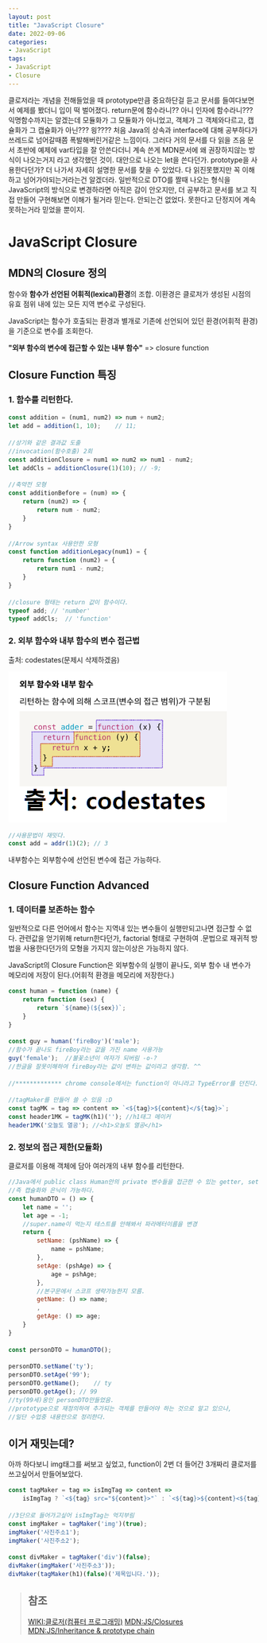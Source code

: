 ```yaml
---
layout: post
title: "JavaScript Closure"
date: 2022-09-06
categories:
- JavaScript
tags:
- JavaScript
- Closure
---
```


클로저라는 개념을 전해들었을 때 prototype만큼 중요하단걸 듣고 문서를 들여다보면서 예제를 봤더니 입이 떡 벌어졌다. return문에 함수라니?? 아니 인자에 함수라니??? 익명함수까지는 알겠는데 모듈화가 그 모듈화가 아니었고, 객체가 그 객체와다르고, 캡슐화가 그 캡슐화가 아닌??? 읭???? 처음 Java의 상속과 interface에 대해 공부하다가 쓰레드로 넘어갈때쯤 폭발해버린거같은 느낌이다. 그러다 거의 문서를 다 읽을 즈음 문서 초반에 예제에 var타입을 잘 안쓴다더니 계속 쓴게 MDN문서에 왜 권장하지않는 방식이 나오는거지 라고 생각했던 것이. 대안으로 나오는 let을 쓴다던가. prototype을 사용한다던가? 더 나가서 자세히 설명한 문서를 찾을 수 있었다. 다 읽진못했지만 꼭 이해하고 넘어가야되는거라는건 알겠더라. 일반적으로 DTO를 짤때 나오는 형식을 JavaScript의 방식으로 변경하라면 아직은 감이 안오지만, 더 공부하고 문서를 보고 직접 만들어 구현해보면 이해가 될거라 믿는다. 안되는건 없었다. 못한다고 단정지어 계속 못하는거라 믿었을 뿐이지.

# JavaScript Closure

## MDN의 Closure 정의

함수와 **함수가 선언된 어휘적(lexical)환경**의 조합. 이환경은 클로저가 생성된 시점의 유효 점위 내에 있는 모든 지역 변수로 구성된다.

JavaScript는 함수가 호출되는 환경과 별개로 기존에 선언되어 있던 환경(어휘적 환경)을 기준으로 변수를 조회한다.

**"외부 함수의 변수에 접근할 수 있는 내부 함수"** => closure function

## Closure Function 특징

### 1. 함수를 리턴한다.

```javascript
const addition = (num1, num2) => num + num2;
let add = addition(1, 10);    // 11;

//상기와 같은 결과값 도출
//invocation(함수호출) 2회
const additionClosure = num1 => num2 => num1 - num2;
let addCls = additionClosure(1)(10); // -9;

//축약전 모형
const additionBefore = (num) => {
    return (num2) => {
        return num - num2;
    }
}

//Arrow syntax 사용안한 모형
const function additionLegacy(num1) = {
    return function (num2) = {
        return num1 - num2;
    }
}

//closure 형태는 return 값이 함수이다.
typeof add; // 'number'
typeof addCls;  // 'function'
```

### 2. 외부 함수와 내부 함수의 변수 접근법

출처: codestates(문제시 삭제하겠음)

![출처:codestates](/assets/img/220906-closure-1.png)

```javascript
//사용문법이 재밋다.
const add = addr(1)(2); // 3
```

내부함수는 외부함수에 선언된 변수에 접근 가능하다.

## Closure Function Advanced

### 1. 데이터를 보존하는 함수

일반적으로 다른 언어에서 함수는 지역내 있는 변수들이 실행만되고나면 접근할 수 없다. 관련값을 얻기위해 return한다던가, factorial 형태로 구현하여 .문법으로 재귀적 방법을 사용한다던가의 모형을 가지지 않는이상은 가능하지 않다.

JavaScript의 Closure Function은 외부함수의 실행이 끝나도, 외부 함수 내 변수가 메모리에 저장이 된다.(어휘적 환경을 메모리에 저장한다.)

```javascript
const human = function (name) {
    return function (sex) {
        return `${name}(${sex})`;
    }
}

const guy = human('fireBoy')('male');
//함수가 끝나도 fireBoy라는 값을 가진 name 사용가능
guy('female');  //불꽃소년이 여자가 되버림 -o-?
//한글을 잘못이해하여 fireBoy라는 값이 변하는 값이라고 생각함. ^^

//************* chrome console에서는 function이 아니라고 TypeError를 던진다. 아고라스테이츠에 문의중

//tagMaker를 만들어 쓸 수 있음 :D
const tagMK = tag => content => `<${tag}>${content}</${tag}>`;
const header1MK = tagMK(h1)(''); //h1태그 메이커
header1MK('오늘도 열공'); //<h1>오늘도 열공</h1>
```

### 2. 정보의 접근 제한(모듈화)

클로저를 이용해 객체에 담아 여러개의 내부 함수를 리턴한다.

```javascript
//Java에서 public class Human안의 private 변수들을 접근한 수 있는 getter, setter 형식과 비슷하게 구현 가능
//즉 캡슐화와 은닉이 가능하다.
const humanDTO = () => {
    let name = '';
    let age = -1;
    //super.name이 먹는지 테스트를 안해봐서 파라메터이름을 변경
    return {
        setName: (pshName) => {
            name = pshName;
        },
        setAge: (pshAge) => {
            age = pshAge;
        },
        //본구문에서 스코프 생략가능한지 모름.
        getName: () => name;
        ,
        getAge: () => age;
    }
}

const personDTO = humanDTO();

personDTO.setName('ty');
personDTO.setAge('99');
personDTO.getName();    // ty
personDTO.getAge(); // 99
//ty(99세)옹인 personDTO만들었음.
//prototype으로 재정의하여 추가되는 객체를 만들어야 하는 것으로 알고 있으나,
//일단 수업중 내용만으로 정리한다.
```

## 이거 재밋는데?

아까 하다보니 img태그를 써보고 싶었고, function이 2번 더 들어간 3개짜리 클로저를 쓰고싶어서 만들어보았다.

```javascript
const tagMaker = tag => isImgTag => content =>
    isImgTag ? `<${tag} src="${content}>"` : `<${tag}>${content}<${tag}>`;

//3단으로 들어가고싶어 isImgTag는 억지부림
const imgMaker = tagMaker('img')(true);
imgMaker('사진주소1');
imgMaker('사진주소2');

const divMaker = tagMaker('div')(false);
divMaker(imgMaker('사진주소3'));
divMaker(tagMaker(h1)(false)('제목입니다.'));
```

> ## 참조
> [WIKI:클로저(컴퓨터 프로그래밍)](https://ko.wikipedia.org/wiki/%ED%81%B4%EB%A1%9C%EC%A0%80_(%EC%BB%B4%ED%93%A8%ED%84%B0_%ED%94%84%EB%A1%9C%EA%B7%B8%EB%9E%98%EB%B0%8D))   
> [MDN:JS/Closures](https://developer.mozilla.org/ko/docs/Web/JavaScript/Closures)   
> [MDN:JS/Inheritance & prototype chain](https://developer.mozilla.org/ko/docs/conflicting/Web/JavaScript/Inheritance_and_the_prototype_chain)   